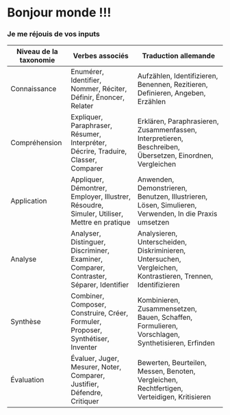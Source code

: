 # Bonjour monde !!!
### Je me réjouis de vos inputs

| Niveau de la taxonomie | Verbes associés                                                                 | Traduction allemande                                                       |
|------------------------|---------------------------------------------------------------------------------|----------------------------------------------------------------------------|
| Connaissance           | Enumérer, Identifier, Nommer, Réciter, Définir, Énoncer, Relater                | Aufzählen, Identifizieren, Benennen, Rezitieren, Definieren, Angeben, Erzählen |
| Compréhension          | Expliquer, Paraphraser, Résumer, Interpréter, Décrire, Traduire, Classer, Comparer | Erklären, Paraphrasieren, Zusammenfassen, Interpretieren, Beschreiben, Übersetzen, Einordnen, Vergleichen |
| Application            | Appliquer, Démontrer, Employer, Illustrer, Résoudre, Simuler, Utiliser, Mettre en pratique | Anwenden, Demonstrieren, Benutzen, Illustrieren, Lösen, Simulieren, Verwenden, In die Praxis umsetzen |
| Analyse                | Analyser, Distinguer, Discriminer, Examiner, Comparer, Contraster, Séparer, Identifier | Analysieren, Unterscheiden, Diskriminieren, Untersuchen, Vergleichen, Kontrastieren, Trennen, Identifizieren |
| Synthèse               | Combiner, Composer, Construire, Créer, Formuler, Proposer, Synthétiser, Inventer  | Kombinieren, Zusammensetzen, Bauen, Schaffen, Formulieren, Vorschlagen, Synthetisieren, Erfinden |
| Évaluation             | Évaluer, Juger, Mesurer, Noter, Comparer, Justifier, Défendre, Critiquer          | Bewerten, Beurteilen, Messen, Benoten, Vergleichen, Rechtfertigen, Verteidigen, Kritisieren |
